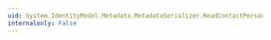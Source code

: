 ```yaml
---
uid: System.IdentityModel.Metadata.MetadataSerializer.ReadContactPerson(System.Xml.XmlReader)
internalonly: False
---
```

